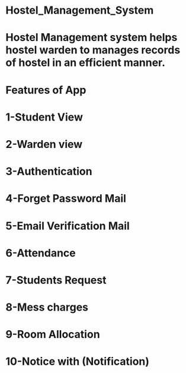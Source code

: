 # Hostel_Management_System
# Hostel Management system helps hostel warden to manages records of hostel in an efficient manner.
# Features of App
# 1-Student View
# 2-Warden view
# 3-Authentication
# 4-Forget Password Mail
# 5-Email Verification Mail
# 6-Attendance
# 7-Students Request
# 8-Mess charges
# 9-Room Allocation
# 10-Notice with (Notification)
